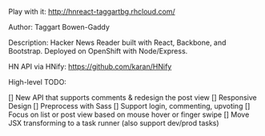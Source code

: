 Play with it: http://hnreact-taggartbg.rhcloud.com/

Author: Taggart Bowen-Gaddy

Description: Hacker News Reader built with React, Backbone, and Bootstrap.  Deployed on OpenShift with Node/Express.

HN API via HNify: https://github.com/karan/HNify

High-level TODO:

[] New API that supports comments & redesign the post view
[] Responsive Design
[] Preprocess with Sass
[] Support login, commenting, upvoting
[] Focus on list or post view based on mouse hover or finger swipe
[] Move JSX transforming to a task runner (also support dev/prod tasks)